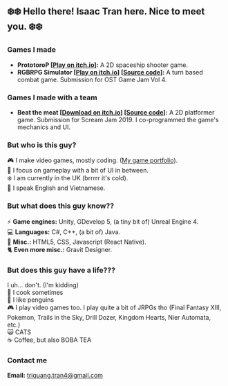 ## :snowflake::snowflake: Hello there! Isaac Tran here. Nice to meet you. :snowflake::snowflake:<br>

### Games I made
- **PrototoroP [[Play on itch.io](https://amodestpenguin.itch.io/prototorop)]:** A 2D spaceship shooter game.
- **RGBRPG Simulator [[Play on itch.io](https://amodestpenguin.itch.io/rgbrpg-simulator)] [[Source code](https://github.com/isaac-tran/RGBRPG-Simulator-1.0.1)]:** 
A turn based combat game. Submission for OST Game Jam Vol 4.

### Games I made with a team
- **Beat the meat [[Download on itch.io](https://itch.io/jam/scream-jam-2019/rate/502924)] [[Source code](https://github.com/isaac-tran/beat-the-meat)]:** 
A 2D platformer game. Submission for Scream Jam 2019. I co-programmed the game's mechanics and UI.

### But who is this guy?

:video_game: I make video games, mostly coding. ([My game portfolio](https://amodestpenguin.itch.io/)). <br>
:gun: I focus on gameplay with a bit of UI in between. <br>
:snowflake: I am currently in the UK (brrrrr it's cold). <br>
:speech_balloon: I speak English and Vietnamese. <br>

### But what does this guy know??

:zap: **Game engines:** Unity, GDevelop 5, (a tiny bit of) Unreal Engine 4.<br>
:computer: **Languages:** C#, C++, (a bit of) Java. <br>
:chicken: **Misc.:** HTML5, CSS, Javascript (React Native). <br>
:cat2: **Even more misc.:** Gravit Designer. <br>

### But does this guy have a life???

I uh... don't. (I'm kidding) <br>
:rice_ball: I cook sometimes<br>
:penguin: I like penguins<br>
:video_game: I play video games too. I play quite a bit of JRPGs tho (Final Fantasy XIII, Pokemon, Trails in the Sky, Drill Dozer, Kingdom Hearts, Nier Automata, etc.)<br>
:scream_cat: CATS<br>
:coffee: Coffee, but also BOBA TEA<br>

### Contact me
**Email:** triquang.tran4@gmail.com






<!---
isaac-tran/isaac-tran is a ✨ special ✨ repository because its `README.md` (this file) appears on your GitHub profile.
You can click the Preview link to take a look at your changes.
---> 
